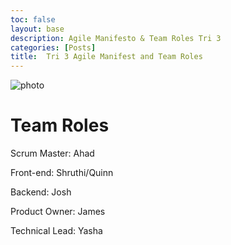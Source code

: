 ```yaml
---
toc: false
layout: base
description: Agile Manifesto & Team Roles Tri 3
categories: [Posts]
title:  Tri 3 Agile Manifest and Team Roles
---
```



![photo]({{site.baseurl}}//Users/josh/Repository-1/images/agile_manifesto_tri_3.jpg)



# Team Roles

Scrum Master: Ahad 

Front-end: Shruthi/Quinn

Backend: Josh

Product Owner: James

Technical Lead: Yasha